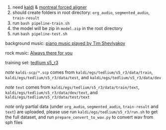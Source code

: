 1. need [kaldi](https://github.com/kaldi-asr/kaldi) & [montreal forced aligner](https://github.com/MontrealCorpusTools/Montreal-Forced-Aligner/releases)
2. should create folders in root directory: `org_audio`, `segmented_audio`, `train-result`
3. run `bash pipeline-train.sh`
4. the model will be zip in `model.zip` in the root directory
5. run `bash pipeline-test.sh`

background music: [piano music played by Tim Shevlyakov](https://www.youtube.com/watch?v=kWUBmAMHd3M)

rock music: [Always there for you](https://archive.org/details/ClassicRockMusic80s90s/Always+there+for+you.mp3)

training set: [tedlium s5_r3](https://www.openslr.org/51/)

*note* `kaldi-scp/*.scp` comes from `kaldi/egs/tedlium/s5_r3/data/train`, `kaldi/egs/tedlium/s5_r3/data/test`, and `kaldi/egs/tedlium/s5_r3/data/dev`

*note* `text` comes from `kaldi/egs/tedlium/s5_r3/data/train/text`, `kaldi/egs/tedlium/s5_r3/data/dev/text`, and `kaldi/egs/tedlium/s5_r3/data/test/text`

*note* only partial data (under `org_audio`, `segmented_audio`, `train-result` and `text`) are uploaded, please use run `kaldi/egs/tedlium/s5_r3/run.sh` to get the full dataset, and run `prepare_convert_to_wav.py` to convert wav from sph files